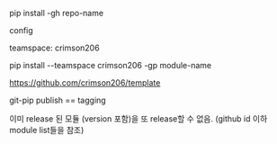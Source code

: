 


pip install -gh repo-name

config

teamspace: crimson206

pip install --teamspace crimson206 -gp module-name


https://github.com/crimson206/template

git-pip publish == tagging

이미 release 된 모듈 (version 포함)을 또 release할 수 없음. (github id 이하 module list들을 참조)
